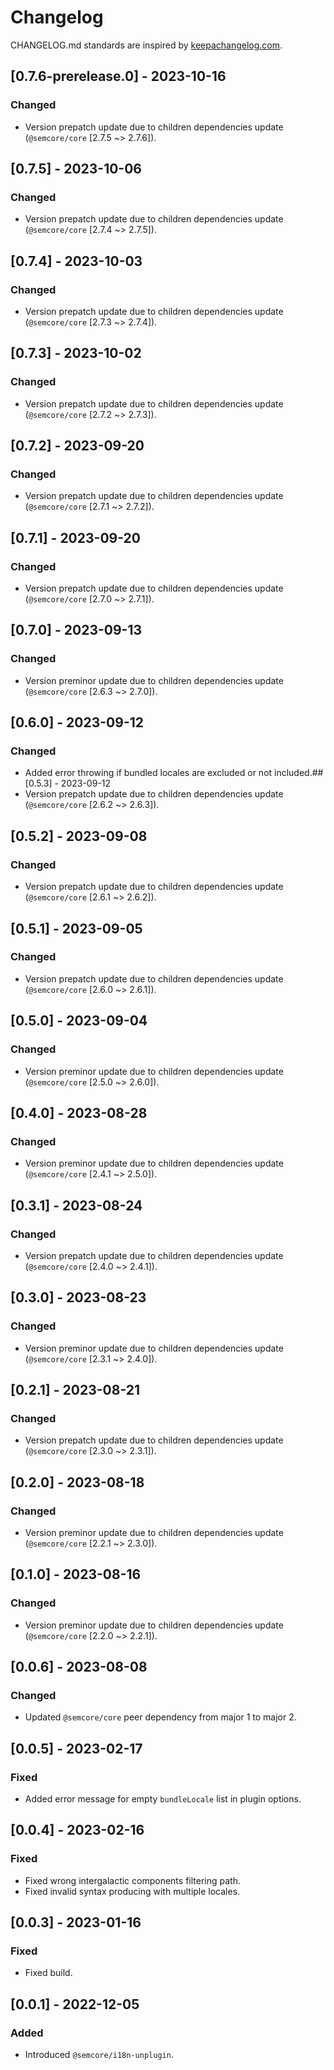 # Changelog

CHANGELOG.md standards are inspired by [keepachangelog.com](https://keepachangelog.com/en/1.0.0/).

## [0.7.6-prerelease.0] - 2023-10-16

### Changed

- Version prepatch update due to children dependencies update (`@semcore/core` [2.7.5 ~> 2.7.6]).

## [0.7.5] - 2023-10-06

### Changed

- Version prepatch update due to children dependencies update (`@semcore/core` [2.7.4 ~> 2.7.5]).

## [0.7.4] - 2023-10-03

### Changed

- Version prepatch update due to children dependencies update (`@semcore/core` [2.7.3 ~> 2.7.4]).

## [0.7.3] - 2023-10-02

### Changed

- Version prepatch update due to children dependencies update (`@semcore/core` [2.7.2 ~> 2.7.3]).

## [0.7.2] - 2023-09-20

### Changed

- Version prepatch update due to children dependencies update (`@semcore/core` [2.7.1 ~> 2.7.2]).

## [0.7.1] - 2023-09-20

### Changed

- Version prepatch update due to children dependencies update (`@semcore/core` [2.7.0 ~> 2.7.1]).

## [0.7.0] - 2023-09-13

### Changed

- Version preminor update due to children dependencies update (`@semcore/core` [2.6.3 ~> 2.7.0]).

## [0.6.0] - 2023-09-12

### Changed

- Added error throwing if bundled locales are excluded or not included.## [0.5.3] - 2023-09-12
- Version prepatch update due to children dependencies update (`@semcore/core` [2.6.2 ~> 2.6.3]).

## [0.5.2] - 2023-09-08

### Changed

- Version prepatch update due to children dependencies update (`@semcore/core` [2.6.1 ~> 2.6.2]).

## [0.5.1] - 2023-09-05

### Changed

- Version prepatch update due to children dependencies update (`@semcore/core` [2.6.0 ~> 2.6.1]).

## [0.5.0] - 2023-09-04

### Changed

- Version preminor update due to children dependencies update (`@semcore/core` [2.5.0 ~> 2.6.0]).

## [0.4.0] - 2023-08-28

### Changed

- Version preminor update due to children dependencies update (`@semcore/core` [2.4.1 ~> 2.5.0]).

## [0.3.1] - 2023-08-24

### Changed

- Version prepatch update due to children dependencies update (`@semcore/core` [2.4.0 ~> 2.4.1]).

## [0.3.0] - 2023-08-23

### Changed

- Version preminor update due to children dependencies update (`@semcore/core` [2.3.1 ~> 2.4.0]).

## [0.2.1] - 2023-08-21

### Changed

- Version prepatch update due to children dependencies update (`@semcore/core` [2.3.0 ~> 2.3.1]).

## [0.2.0] - 2023-08-18

### Changed

- Version preminor update due to children dependencies update (`@semcore/core` [2.2.1 ~> 2.3.0]).

## [0.1.0] - 2023-08-16

### Changed

- Version preminor update due to children dependencies update (`@semcore/core` [2.2.0 ~> 2.2.1]).

## [0.0.6] - 2023-08-08

### Changed

- Updated `@semcore/core` peer dependency from major 1 to major 2.

## [0.0.5] - 2023-02-17

### Fixed

- Added error message for empty `bundleLocale` list in plugin options.

## [0.0.4] - 2023-02-16

### Fixed

- Fixed wrong intergalactic components filtering path.
- Fixed invalid syntax producing with multiple locales.

## [0.0.3] - 2023-01-16

### Fixed

- Fixed build.

## [0.0.1] - 2022-12-05

### Added

- Introduced `@semcore/i18n-unplugin`.
